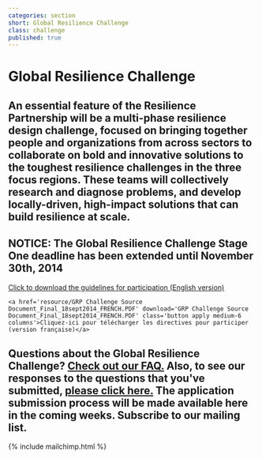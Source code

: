 ```yaml
---
categories: section
short: Global Resilience Challenge
class: challenge
published: true
---
```


# Global Resilience Challenge

## An essential feature of the Resilience Partnership will be a multi-phase resilience design challenge, focused on bringing together people and organizations from across sectors to collaborate on bold and innovative solutions to the toughest resilience challenges in the three focus regions. These teams will collectively research and diagnose problems, and develop locally-driven, high-impact solutions that can build resilience at scale.

## NOTICE: The Global Resilience Challenge Stage One deadline has been extended until November 30th, 2014

<div class='applies row'>
	<a href='resource/GRP_Guideline_updated_11_3.pdf' download='GRP_Guideline_updated_11_3.pdf' class='button apply medium-6 columns'>Click to download the guidelines for participation (English version)</a>

	<a href='resource/GRP Challenge Source Document_Final_18sept2014_FRENCH.PDF' download='GRP Challenge Source Document_Final_18sept2014_FRENCH.PDF' class='button apply medium-6 columns'>Cliquez-ici pour télécharger les directives pour participer (version française)</a>
</div>

## Questions about the Global Resilience Challenge? <a href='resource/FAQ_GlobalResilienceChallenge.pdf' download='FAQ_GlobalResilienceChallenge.pdf'>Check out our FAQ.</a> Also, to see our responses to the questions that you've submitted, <a href='resource/GRP_Challenge_Responses to Challenge Questions_24 Oct 2014_final.pdf' download='GRP_Challenge_Responses to Challenge Questions_24 Oct 2014_final.pdf'>please click here.</a> The application submission process will be made available here in the coming weeks. Subscribe to our mailing list.

{% include mailchimp.html %}